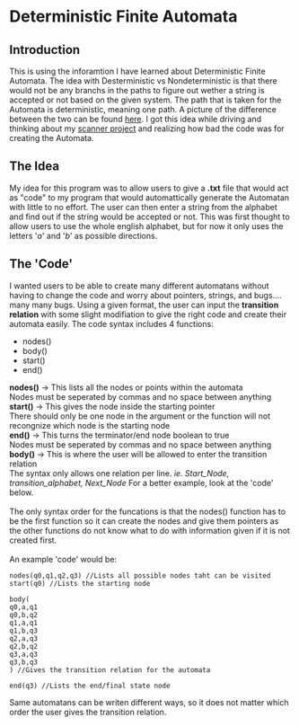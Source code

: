 # Deterministic Finite Automata

## Introduction
This is using the inforamtion I have learned about Deterministic Finite Automata. The idea with Desterministic vs Nondeterministic is that there would not be any branchs in the paths to figure out wether a string is accepted or not based on the given system. The path that is taken for the Automata is deterministic, meaning one path. A picture of the difference between the two can be found [here](https://i.imgur.com/aGs1l3b.png). I got this idea while driving and thinking about my [scanner project](https://github.com/SGO-Nova/Scanner) and realizing how bad the code was for creating the Automata.

## The Idea
My idea for this program was to allow users to give a **.txt** file that would act as "code" to my program that would automattically generate the Automatan with little to no effort. The user can then enter a string from the alphabet and find out if the string would be accepted or not. This was first thought to allow users to use the whole english alphabet, but for now it only uses the letters '*a*' and '*b*' as possible directions.

## The 'Code'
I wanted users to be able to create many different automatans without having to change the code and worry about pointers, strings, and bugs.... many many bugs. Using a given format, the user can input the **transition relation** with some slight modifiation to give the right code and create their automata easily. 
The code syntax includes 4 functions:
* nodes()
* body()
* start()
* end()

**nodes()** -> This lists all the nodes or points within the automata\
  Nodes must be seperated by commas and no space between anything\
**start()** -> This gives the node inside the starting pointer\
  There should only be one node in the argument or the function will not recongnize which node is the starting node\
**end()** -> This turns the terminator/end node boolean to true\
  Nodes must be seperated by commas and no space between anything\
**body()** -> This is where the user will be allowed to enter the transition relation\
  The syntax only allows one relation per line. *ie. Start_Node, transition_alphabet, Next_Node* For a better example, look at the 'code' below.\
\
The only syntax order for the funcations is that the nodes() function has to be the first function so it can create the nodes and give them pointers as the other functions do not know what to do with information given if it is not created first.\
\
An example 'code' would be:
```
nodes(q0,q1,q2,q3) //Lists all possible nodes taht can be visited
start(q0) //Lists the starting node

body(
q0,a,q1 
q0,b,q2
q1,a,q1
q1,b,q3
q2,a,q3
q2,b,q2
q3,a,q3
q3,b,q3
) //Gives the transition relation for the automata

end(q3) //Lists the end/final state node
```
Same automatans can be writen different ways, so it does not matter which order the user gives the transition relation.

## 
